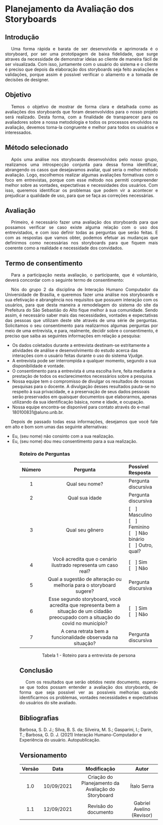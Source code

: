 # Planejamento da Avaliação dos Storyboards

## Introdução

<p style="text-indent: 20px; text-align: justify"> 
Uma forma rápida e barata de ser desenvolvida e aprimorada é o storyboard, por ser uma prototipagem de baixa fidelidade, que surge atraves da necessidade de demonstrar ideias ao cliente de maneira fácil de ser visualizada. Com isso, juntamente com o usuário do sistema e o cliente é preciso que depois da elaboração dos storyboards seja feito avaliações e validações, porque assim é possível verificar o aliamento e a tomada de decisões de designer.
</p>

## Objetivo

<p style="text-indent: 20px; text-align: justify"> 
Temos o objetivo de mostrar de forma clara e detalhada como as avaliações dos storyboards que foram desenvolvidos para o nosso projeto será realizado. Desta forma, com a finalidade de transparecer para os avaliadores sobre a nossa metodologia e todos os processos envolvidos na avaliação, devemos torna-la congruente e melhor para todos os usuários e interessados.
</p>

## Método selecionado

<p style="text-indent: 20px; text-align: justify"> 
Após uma análise nos storyboards desenvolvidos pelo nosso grupo, realizamos uma introspecção conjunta para dessa forma identificar, abrangendo os casos que desejavamos avaliar, qual seria o melhor método avaliação. Logo, escolhemos realizar algumas avaliações formativas com o foco em entrevistas, porque com esse método nos permiti compreender melhor sobre as vontades, expectativas e necessidades dos usuários. Com isso, queremos identificar os problemas que podem vir a acontecer e prejudicar a qualidade de uso, para que se faça as correções necessárias.
</p>

##  Avaliação

<p style="text-indent: 20px; text-align: justify">
Primeiro, é necessário fazer uma avaliação dos storyboards para que possamos verificar se caso existe alguma relação com o uso dos entrevistados, e com isso definir todas as perguntas que serão feitas. E com as respostas que vamos obter, podemos efetuar as mudanças que definirmos como necessárias nos storyboards para que fiquem mais coerente como a realidade e necessidade dos convidados. 
</p>


## Termo de consentimento

<p style="text-indent: 20px; text-align: justify">
Para a participação nesta avaliação, o participante, que é voluntário, deverá concordar com o seguinte termo de consentimento:
</p>

<p style="text-indent: 20px; text-align: justify">
Nós do grupo 2 da disciplina de Interação Humano Computador da Universidade de Brasília, e queremos fazer uma análise nos storyboards e sua efetivação e abrangência nos requisitos que possuem interação com os usuários, para que desta maneira a remodelagem do sistema do site da Prefeitura do São Sebastião do Alto fique melhor à sua comunidade. Sendo assim, é necessário saber mais das necessidades, vontades e expectativas das pessoas que utilizam deste site através de uma série de perguntas. Solicitamos o seu consentimento para realizarmos algumas perguntas por meio de uma entrevista, e para, realmente, decidir sobre o consentimento, é preciso que saiba as seguintes informações em relação a pesquisa:
</p>

<ul>
<li> Os dados coletados durante a entrevista destinam-se estritamente a atividades de análise e desenvolvimento do estudo acerca das interações com o usuário feitas durante o uso do sistema Vjudge. </li>
<li> A entrevista pode ser interrompida a qualquer momento, segundo a sua disponibilidade e vontade. </li>
<li> O consentimento para a entrevista é uma escolha livre, feita mediante a prestação de todos os esclarecimentos necessários sobre a pesquisa. </li>
<li> Nossa equipe tem o compromisso de divulgar os resultados de nossas pesquisas para o docente. A divulgação desses resultados pauta-se no respeito à sua privacidade, e a preservação de seus dados pessoais serão preservados em quaisquer documentos que elaborarmos, apenas utilizando da sua identificação básica, nome e idade, e ocupação. </li>
<li> Nossa equipe encontra-se disponível para contato através do e-mail 180100831@aluno.unb.br. </li>
</ul>

<p style="text-indent: 20px; text-align: justify">
Depois de passado todas essa informações, desejamos que você fale em alto e bom som umas das seguinte alternativas:
<ul>
<li> Eu, (seu nome) não consinto com a sua realização. </li>
<li> Eu, (seu nome) dou meu consentimento para a sua realização. </li>
<ul>
</p>


### Roteiro de Perguntas

| Número | Pergunta | Possível Resposta |
|:--:|:--:|:---|
| 1      | Qual seu nome?  |  Pergunta discursiva |
| 2      | Qual sua idade  |  Pergunta discursiva |                                                             |
| 3      | Qual seu gênero | [&emsp;] Masculino<br/>[&emsp;] Feminino<br/>[&emsp;] Não binário<br/>[&emsp;] Outro, qual? |
| 4      | Você acredita que o cenário ilustrado representa um caso real?                  | [&emsp;] Sim</br>[&emsp;] Não                                                                                |
| 5      | Qual a sugestão de alteração ou melhoria para o storyboard sugere? |  Pergunta discursiva |
| 6      | Esse segundo storyboard, você acredita que representa bem a situação de um cidadão preocupado com a situação do covid no município?                                                | [&emsp;] Sim</br>[&emsp;] Não |
| 7      | A cena retrata bem a funcionalidade observada na situação? |  Pergunta discursiva |
<center>
<figcaption>Tabela 1 - Roteiro para a entrevista de persona</figcaption>
</center>

## Conclusão
<p style="text-indent: 20px; text-align: justify"> 
Com os resultados que serão obtidos neste documento, espera-se que todos possam entender a avaliação dos storyboards, de forma que seja possível ver as possíveis melhorias quando identificarmos os problemas, vontades necessidades e expectativas do usuários do site avaliado.
</p>

## Bibliografias

Barbosa, S. D. J.; Silva, B. S. da; Silveira, M. S.; Gasparini, I.; Darin, T.; Barbosa, G. D. J. (2021) Interação Humano-Computador e Experiência do usuário. Autopublicação.


## Versionamento

| Versão | Data | Modificação | Autor |
|:--:|:--:|:--:|:--:|
| 1.0 | 10/09/2021 | Criação do Planejamento da Avaliação do Storyboard | Ítalo Serra |
| 1.1 | 12/09/2021 | Revisão do documento | Gabriel Avelino (Revisor) |
